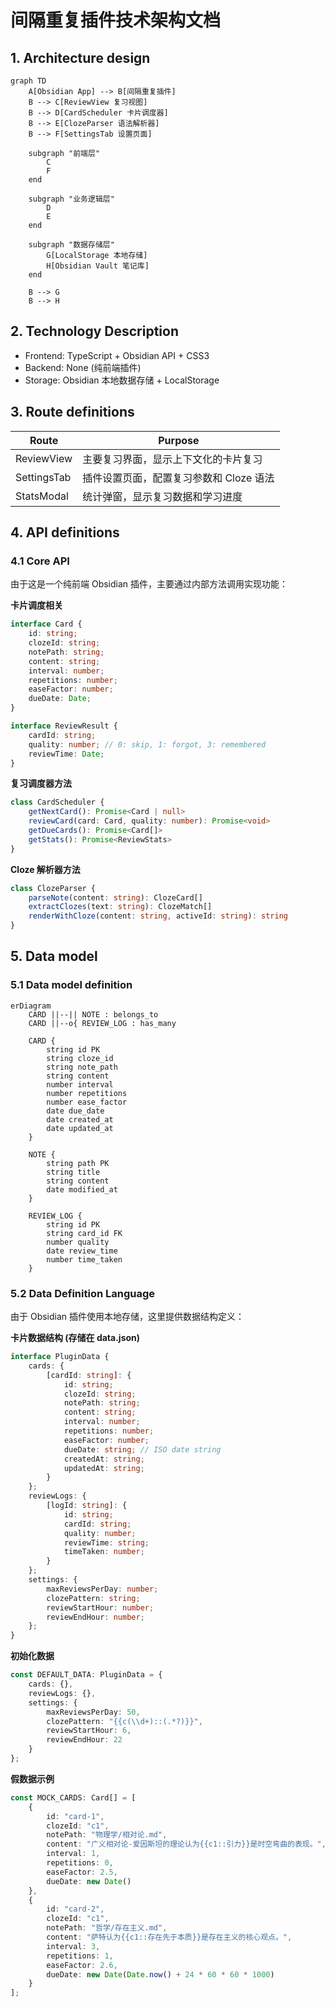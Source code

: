 # 间隔重复插件技术架构文档

## 1. Architecture design

```mermaid
graph TD
    A[Obsidian App] --> B[间隔重复插件]
    B --> C[ReviewView 复习视图]
    B --> D[CardScheduler 卡片调度器]
    B --> E[ClozeParser 语法解析器]
    B --> F[SettingsTab 设置页面]
    
    subgraph "前端层"
        C
        F
    end
    
    subgraph "业务逻辑层"
        D
        E
    end
    
    subgraph "数据存储层"
        G[LocalStorage 本地存储]
        H[Obsidian Vault 笔记库]
    end
    
    B --> G
    B --> H
```

## 2. Technology Description

- Frontend: TypeScript + Obsidian API + CSS3
- Backend: None (纯前端插件)
- Storage: Obsidian 本地数据存储 + LocalStorage

## 3. Route definitions

| Route | Purpose |
|-------|---------|
| ReviewView | 主要复习界面，显示上下文化的卡片复习 |
| SettingsTab | 插件设置页面，配置复习参数和 Cloze 语法 |
| StatsModal | 统计弹窗，显示复习数据和学习进度 |

## 4. API definitions

### 4.1 Core API

由于这是一个纯前端 Obsidian 插件，主要通过内部方法调用实现功能：

**卡片调度相关**
```typescript
interface Card {
    id: string;
    clozeId: string;
    notePath: string;
    content: string;
    interval: number;
    repetitions: number;
    easeFactor: number;
    dueDate: Date;
}

interface ReviewResult {
    cardId: string;
    quality: number; // 0: skip, 1: forgot, 3: remembered
    reviewTime: Date;
}
```

**复习调度器方法**
```typescript
class CardScheduler {
    getNextCard(): Promise<Card | null>
    reviewCard(card: Card, quality: number): Promise<void>
    getDueCards(): Promise<Card[]>
    getStats(): Promise<ReviewStats>
}
```

**Cloze 解析器方法**
```typescript
class ClozeParser {
    parseNote(content: string): ClozeCard[]
    extractClozes(text: string): ClozeMatch[]
    renderWithCloze(content: string, activeId: string): string
}
```

## 5. Data model

### 5.1 Data model definition

```mermaid
erDiagram
    CARD ||--|| NOTE : belongs_to
    CARD ||--o{ REVIEW_LOG : has_many
    
    CARD {
        string id PK
        string cloze_id
        string note_path
        string content
        number interval
        number repetitions
        number ease_factor
        date due_date
        date created_at
        date updated_at
    }
    
    NOTE {
        string path PK
        string title
        string content
        date modified_at
    }
    
    REVIEW_LOG {
        string id PK
        string card_id FK
        number quality
        date review_time
        number time_taken
    }
```

### 5.2 Data Definition Language

由于 Obsidian 插件使用本地存储，这里提供数据结构定义：

**卡片数据结构 (存储在 data.json)**
```typescript
interface PluginData {
    cards: {
        [cardId: string]: {
            id: string;
            clozeId: string;
            notePath: string;
            content: string;
            interval: number;
            repetitions: number;
            easeFactor: number;
            dueDate: string; // ISO date string
            createdAt: string;
            updatedAt: string;
        }
    };
    reviewLogs: {
        [logId: string]: {
            id: string;
            cardId: string;
            quality: number;
            reviewTime: string;
            timeTaken: number;
        }
    };
    settings: {
        maxReviewsPerDay: number;
        clozePattern: string;
        reviewStartHour: number;
        reviewEndHour: number;
    };
}
```

**初始化数据**
```typescript
const DEFAULT_DATA: PluginData = {
    cards: {},
    reviewLogs: {},
    settings: {
        maxReviewsPerDay: 50,
        clozePattern: "{{c(\\d+)::(.*?)}}",
        reviewStartHour: 6,
        reviewEndHour: 22
    }
};
```

**假数据示例**
```typescript
const MOCK_CARDS: Card[] = [
    {
        id: "card-1",
        clozeId: "c1",
        notePath: "物理学/相对论.md",
        content: "广义相对论-爱因斯坦的理论认为{{c1::引力}}是时空弯曲的表现。",
        interval: 1,
        repetitions: 0,
        easeFactor: 2.5,
        dueDate: new Date()
    },
    {
        id: "card-2", 
        clozeId: "c1",
        notePath: "哲学/存在主义.md",
        content: "萨特认为{{c1::存在先于本质}}是存在主义的核心观点。",
        interval: 3,
        repetitions: 1,
        easeFactor: 2.6,
        dueDate: new Date(Date.now() + 24 * 60 * 60 * 1000)
    }
];
```